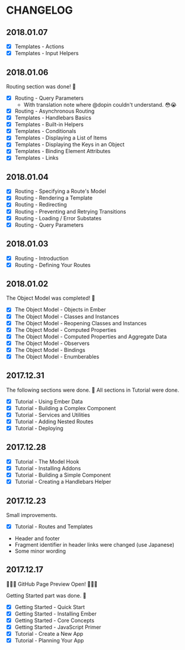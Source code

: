 # CHANGELOG

## 2018.01.07

- [x] Templates - Actions
- [x] Templates - Input Helpers

## 2018.01.06

Routing section was done! 🎉

- [x] Routing - Query Parameters
  - With translation note where @dopin couldn't understand. 😳😭
- [x] Routing - Asynchronous Routing
- [x] Templates - Handlebars Basics
- [x] Templates - Built-in Helpers
- [x] Templates - Conditionals
- [x] Templates - Displaying a List of Items
- [x] Templates - Displaying the Keys in an Object
- [x] Templates - Binding Element Attributes
- [x] Templates - Links

## 2018.01.04

- [x] Routing - Specifying a Route's Model
- [x] Routing - Rendering a Template
- [x] Routing - Redirecting
- [x] Routing - Preventing and Retrying Transitions 
- [x] Routing - Loading / Error Substates
- [x] Routing - Query Parameters

## 2018.01.03

- [x] Routing - Introduction
- [x] Routing - Defining Your Routes

## 2018.01.02

The Object Model was completed! 🎉

- [x] The Object Model - Objects in Ember
- [x] The Object Model - Classes and Instances
- [x] The Object Model - Reopening Classes and Instances
- [x] The Object Model - Computed Properties
- [x] The Object Model - Computed Properties and Aggregate Data
- [x] The Object Model - Observers
- [x] The Object Model - Bindings
- [x] The Object Model - Enumberables

## 2017.12.31

The following sections were done. 🎉
All sections in Tutorial were done.

- [x] Tutorial - Using Ember Data
- [x] Tutorial - Building a Complex Component
- [x] Tutorial - Services and Utilities
- [x] Tutorial - Adding Nested Routes
- [x] Tutorial - Deploying

## 2017.12.28

- [x] Tutorial - The Model Hook
- [x] Tutorial - Installing Addons
- [x] Tutorial - Building a Simple Component
- [x] Tutorial - Creating a Handlebars Helper

## 2017.12.23

Small improvements.

- [x] Tutorial - Routes and Templates
- Header and footer
- Fragment identifier in header links were changed (use Japanese)
- Some minor wording

## 2017.12.17

🎉🎉🎉 GitHub Page Preview Open! 🎉🎉🎉

Getting Started part was done. 🎉

- [x] Getting Started - Quick Start
- [x] Getting Started - Installing Ember
- [x] Getting Started - Core Concepts
- [x] Getting Started - JavaScript Primer
- [x] Tutorial - Create a New App
- [x] Tutorial - Planning Your App
